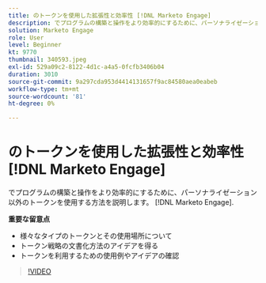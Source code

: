 ```yaml
---
title: のトークンを使用した拡張性と効率性 [!DNL Marketo Engage]
description: でプログラムの構築と操作をより効率的にするために、パーソナライゼーション以外のトークンを使用する方法を説明します。 [!DNL Marketo Engage].
solution: Marketo Engage
role: User
level: Beginner
kt: 9770
thumbnail: 340593.jpeg
exl-id: 529a09c2-8122-4d1c-a4a5-0fcfb3406b04
duration: 3010
source-git-commit: 9a297cda953d4414131657f9ac84580aea0eabeb
workflow-type: tm+mt
source-wordcount: '81'
ht-degree: 0%

---
```


# のトークンを使用した拡張性と効率性 [!DNL Marketo Engage]

でプログラムの構築と操作をより効率的にするために、パーソナライゼーション以外のトークンを使用する方法を説明します。 [!DNL Marketo Engage].

**重要な留意点**

* 様々なタイプのトークンとその使用場所について
* トークン戦略の文書化方法のアイデアを得る
* トークンを利用するための使用例やアイデアの確認

>[!VIDEO](https://video.tv.adobe.com/v/340593/?quality=12&learn=on)
